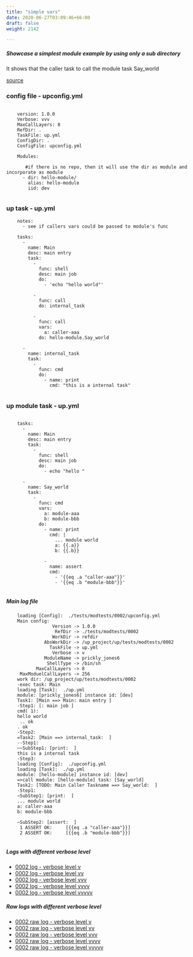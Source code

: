 ```yaml
---
title: "simple vars"
date: 2020-06-27T03:09:46+66:00
draft: false
weight: 2142

---
```


##### Showcase a simplest module example by using only a sub directory

It shows that the caller task to call the module task Say_world


[source](https://github.com/upcmd/up/tree/master/tests/modtests/0002)

### config file - upconfig.yml




```
    
    version: 1.0.0
    Verbose: vvv
    MaxCallLayers: 8
    RefDir: .
    TaskFile: up.yml
    ConfigDir: .
    ConfigFile: upconfig.yml
    
    Modules:
    
       #if there is no repo, then it will use the dir as module and incorporate as module
      - dir: hello-module/
        alias: hello-module
        iid: dev
    
```






### up task - up.yml




```
    notes:
      - see if callers vars could be passed to module's func
    
    tasks:
      -
        name: Main
        desc: main entry
        task:
          -
            func: shell
            desc: main job
            do:
              - 'echo "hello world"'
    
          -
            func: call
            do: internal_task
    
          -
            func: call
            vars:
              a: caller-aaa
            do: hello-module.Say_world
    
      -
        name: internal_task
        task:
          -
            func: cmd
            do:
              - name: print
                cmd: "this is a internal task"
    
```






### up module task - up.yml




```
    
    tasks:
      -
        name: Main
        desc: main entry
        task:
          -
            func: shell
            desc: main job
            do:
              - echo "hello "
    
      -
        name: Say_world
        task:
          -
            func: cmd
            vars:
              a: module-aaa
              b: module-bbb
            do:
              - name: print
                cmd: |
                  ... module world
                  a: {{.a}}
                  b: {{.b}}
    
              -
                name: assert
                cmd:
                  - '{{eq .a "caller-aaa"}}'
                  - '{{eq .b "module-bbb"}}'
    
```








##### Main log file

```
    loading [Config]:  ./tests/modtests/0002/upconfig.yml
    Main config:
                 Version -> 1.0.0
                  RefDir -> ./tests/modtests/0002
                 WorkDir -> refdir
              AbsWorkDir -> /up_project/up/tests/modtests/0002
                TaskFile -> up.yml
                 Verbose -> v
              ModuleName -> prickly_jones6
               ShellType -> /bin/sh
           MaxCallLayers -> 8
     MaxModuelCallLayers -> 256
    work dir: /up_project/up/tests/modtests/0002
    -exec task: Main
    loading [Task]:  ./up.yml
    module: [prickly_jones6] instance id: [dev]
    Task1: [Main ==> Main: main entry ]
    -Step1: [: main job ]
    cmd( 1):
    hello world
     .. ok
    . ok
    -Step2:
    =Task2: [Main ==> internal_task:  ]
    --Step1:
    ~~SubStep1: [print:  ]
    this is a internal task
    -Step3:
    loading [Config]:  ./upconfig.yml
    loading [Task]:  ./up.yml
    module: [hello-module] instance id: [dev]
    =>call module: [hello-module] task: [Say_world]
    Task2: [TODO: Main Caller Taskname ==> Say_world:  ]
    -Step1:
    ~SubStep1: [print:  ]
    ... module world
    a: caller-aaa
    b: module-bbb
    
    ~SubStep2: [assert:  ]
     1 ASSERT OK:     [{{eq .a "caller-aaa"}}]
     2 ASSERT OK:     [{{eq .b "module-bbb"}}]
    
```

##### Logs with different verbose level
* [0002 log - verbose level v](../../logs/m0002_v)
* [0002 log - verbose level vv](../../logs/m0002_vv)
* [0002 log - verbose level vvv](../../logs/m0002_vvv)
* [0002 log - verbose level vvvv](../../logs/m0002_vvvv)
* [0002 log - verbose level vvvvv](../../logs/m0002_vvvvv)

##### Raw logs with different verbose level
* [0002 raw log - verbose level v](../../reflogs/m0002_v.log)
* [0002 raw log - verbose level vv](../../reflogs/m0002_vv.log)
* [0002 raw log - verbose level vvv](../../reflogs/m0002_vvv.log)
* [0002 raw log - verbose level vvvv](../../reflogs/m0002_vvvv.log)
* [0002 raw log - verbose level vvvvv](../../reflogs/m0002_vvvvv.log)



